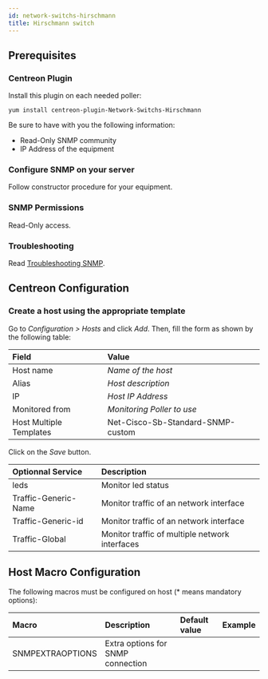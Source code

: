 ```yaml
---
id: network-switchs-hirschmann
title: Hirschmann switch
---
```


## Prerequisites

### Centreon Plugin

Install this plugin on each needed poller:

``` shell
yum install centreon-plugin-Network-Switchs-Hirschmann
```

Be sure to have with you the following information:

- Read-Only SNMP community
- IP Address of the equipment

### Configure SNMP on your server

Follow constructor procedure for your equipment.

### SNMP Permissions

Read-Only access.

### Troubleshooting

Read [Troubleshooting
SNMP](https://documentation.centreon.com/docs/centreon-plugins/en/latest/user/guide#snmp).

## Centreon Configuration

### Create a host using the appropriate template

Go to *Configuration \> Hosts* and click *Add*. Then, fill the form as shown by
the following table:

| Field                                | Value                             |
| :----------------------------------- | :-------------------------------- |
| Host name                            | *Name of the host*                |
| Alias                                | *Host description*                |
| IP                                   | *Host IP Address*                 |
| Monitored from                       | *Monitoring Poller to use*        |
| Host Multiple Templates              | Net-Cisco-Sb-Standard-SNMP-custom |

Click on the *Save* button.

| Optionnal Service    | Description                                    |
| :------------------- | :--------------------------------------------- |
| leds                 | Monitor led status                             |
| Traffic-Generic-Name | Monitor traffic of an network interface        |
| Traffic-Generic-id   | Monitor traffic of an network interface        |
| Traffic-Global       | Monitor traffic of multiple network interfaces |

## Host Macro Configuration

The following macros must be configured on host (\* means mandatory options):

| Macro            | Description                       | Default value | Example |
| :--------------- | :-------------------------------- | :------------ | :------ |
| SNMPEXTRAOPTIONS | Extra options for SNMP connection |               |         |
